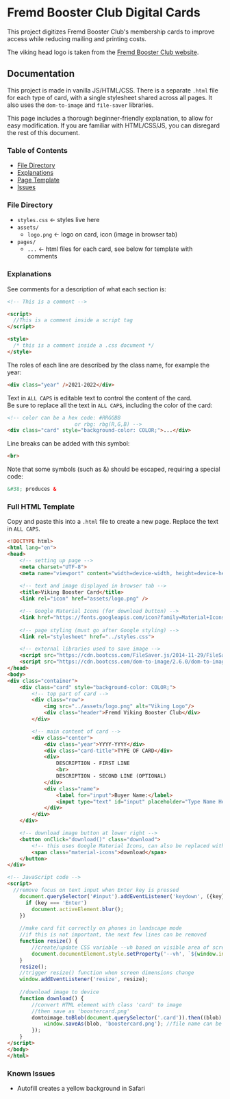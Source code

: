 # Fremd Booster Club Digital Cards

This project digitizes Fremd Booster Club's membership cards to improve access while reducing mailing and printing costs.

The viking head logo is taken from the [Fremd Booster Club website](https://www.fremdboosterclub.org/sites/all/themes/educational1/logo.png).

## Documentation

This project is made in vanilla JS/HTML/CSS.
There is a separate `.html` file for each type of card, 
with a single stylesheet shared across all pages. 
It also uses the `dom-to-image` and `file-saver` libraries.

This page includes a thorough beginner-friendly explanation, to allow for easy modification.
If you are familiar with HTML/CSS/JS, you can disregard the rest of this document.

### Table of Contents
- [File Directory](#file-directory)
- [Explanations](#explanations)
- [Page Template](#full-html-template)
- [Issues](#known-issues)

### File Directory

* `styles.css` &larr; styles live here
* `assets/ `
  * `logo.png`     &larr; logo on card, icon (image in browser tab)
* `pages/`
  * `...` &larr; html files for each card, see below for template with comments

### Explanations

See comments for a description of what each section is:
```html
<!-- This is a comment -->

<script>
  //This is a comment inside a script tag
</script>

<style>
  /* this is a comment inside a .css document */
</style>
```
The roles of each line are described by the class name, for example the year:
```html
<div class="year" />2021-2022</div>
```

Text in `ALL CAPS` is editable text to control the content of the card.<br>
Be sure to replace all the text in `ALL CAPS`, including the color of the card:
```html
<!-- color can be a hex code: #RRGGBB 
                      or rbg: rbg(R,G,B) -->
<div class="card" style="background-color: COLOR;">...</div>
```
Line breaks can be added with this symbol:
```html
<br>
```

Note that some symbols (such as &) should be escaped, requiring a special code:
```html
&#38; produces &
```

### Full HTML Template
Copy and paste this into a `.html` file to create a new page. 
Replace the text in `ALL CAPS`.

```html
<!DOCTYPE html>
<html lang="en">
<head>
    <!-- setting up page -->
    <meta charset="UTF-8">
    <meta name="viewport" content="width=device-width, height=device-height, initial-scale=1.0">
    
    <!-- text and image displayed in browser tab -->
    <title>Viking Booster Card</title>
    <link rel="icon" href="assets/logo.png" />

    <!-- Google Material Icons (for download button) -->
    <link href="https://fonts.googleapis.com/icon?family=Material+Icons" rel="stylesheet">
    
    <!-- page styling (must go after Google styling) -->
	<link rel="stylesheet" href="../styles.css">

    <!-- external libraries used to save image -->
    <script src="https://cdn.bootcss.com/FileSaver.js/2014-11-29/FileSaver.min.js"></script>
    <script src="https://cdn.bootcss.com/dom-to-image/2.6.0/dom-to-image.min.js"></script>
</head>
<body>
<div class="container">
    <div class="card" style="background-color: COLOR;">
        <!-- top part of card -->
        <div class="row">
	        <img src="../assets/logo.png" alt="Viking Logo"/>
            <div class="header">Fremd Viking Booster Club</div>
        </div>

        <!-- main content of card -->
        <div class="center">
            <div class="year">YYYY-YYYY</div>
            <div class="card-title">TYPE OF CARD</div>
            <div>
                DESCRIPTION - FIRST LINE
                <br>
                DESCRIPTION - SECOND LINE (OPTIONAL)
            </div>
            <div class="name">
                <label for="input">Buyer Name:</label>
                <input type="text" id="input" placeholder="Type Name Here"/>
            </div>
        </div>
    </div>

    <!-- download image button at lower right -->
    <button onClick="download()" class="download">
        <!-- this uses Google Material Icons, can also be replaced with an image -->
        <span class="material-icons">download</span>
    </button>
</div>

<!-- JavaScript code -->
<script>
  //remove focus on text input when Enter key is pressed
    document.querySelector('#input').addEventListener('keydown', ({key}) => {
      if (key === 'Enter')
        document.activeElement.blur();
    })
  
    //make card fit correctly on phones in landscape mode
    //if this is not important, the next few lines can be removed
    function resize() {
        //create/update CSS variable --vh based on visible area of screen
        document.documentElement.style.setProperty('--vh', `${window.innerHeight * 0.01}px`);
    }
    resize();
    //trigger resize() function when screen dimensions change
    window.addEventListener('resize', resize);
    
    //download image to device
    function download() {
        //convert HTML element with class 'card' to image
        //then save as 'boostercard.png'
        domtoimage.toBlob(document.querySelector('.card')).then((blob) => {
            window.saveAs(blob, 'boostercard.png'); //file name can be changed
        });
    }
</script>
</body>
</html>
```

### Known Issues
- Autofill creates a yellow background in Safari
